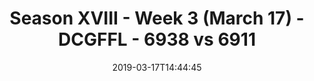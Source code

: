 ---
title: Season XVIII - Week 3 (March 17) - DCGFFL - 6938 vs 6911
teams_score:
- team: 6938
  score:
- team: 6911
  score: 22
mvp: Oliver Jacobs (Kelly Green), Evan Binder (Red)
game-ball: ''
sportsperson: ''
season: 16
week: 3
date: '2019-03-17T14:44:45'
pageid: season-xviii-week-3-march-18-6938-vs-6911
---
